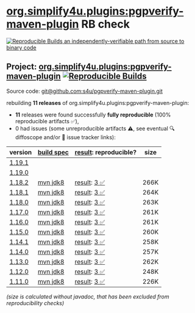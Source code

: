 [org.simplify4u.plugins:pgpverify-maven-plugin](https://central.sonatype.com/artifact/org.simplify4u.plugins/pgpverify-maven-plugin/versions) RB check
=======

[![Reproducible Builds](https://reproducible-builds.org/images/logos/rb.svg) an independently-verifiable path from source to binary code](https://reproducible-builds.org/)

## Project: [org.simplify4u.plugins:pgpverify-maven-plugin](https://central.sonatype.com/artifact/org.simplify4u.plugins/pgpverify-maven-plugin/versions) [![Reproducible Builds](https://img.shields.io/endpoint?url=https://raw.githubusercontent.com/jvm-repo-rebuild/reproducible-central/master/content/org/simplify4u/plugins/pgpverify-maven-plugin/badge.json)](https://github.com/jvm-repo-rebuild/reproducible-central/blob/master/content/org/simplify4u/plugins/pgpverify-maven-plugin/README.md)

Source code: [git@github.com:s4u/pgpverify-maven-plugin.git](git@github.com:s4u/pgpverify-maven-plugin.git)

rebuilding **11 releases** of org.simplify4u.plugins:pgpverify-maven-plugin:
- **11** releases were found successfully **fully reproducible** (100% reproducible artifacts :white_check_mark:),
- 0 had issues (some unreproducible artifacts :warning:, see eventual :mag: diffoscope and/or :memo: issue tracker links):

| version | [build spec](/BUILDSPEC.md) | [result](https://reproducible-builds.org/docs/jvm/): reproducible? | size |
| -- | --------- | ------ | -- |
| [1.19.1](https://central.sonatype.com/artifact/org.simplify4u.plugins/pgpverify-maven-plugin/1.19.1/pom) | | | |
| [1.19.0](https://central.sonatype.com/artifact/org.simplify4u.plugins/pgpverify-maven-plugin/1.19.0/pom) | | | |
| [1.18.2](https://central.sonatype.com/artifact/org.simplify4u.plugins/pgpverify-maven-plugin/1.18.2/pom) | [mvn jdk8](pgpverify-maven-plugin-1.18.2.buildspec) | [result](pgpverify-maven-plugin-1.18.2.buildinfo): [3 :white_check_mark: ](pgpverify-maven-plugin-1.18.2.buildcompare) | 266K |
| [1.18.1](https://central.sonatype.com/artifact/org.simplify4u.plugins/pgpverify-maven-plugin/1.18.1/pom) | [mvn jdk8](pgpverify-maven-plugin-1.18.1.buildspec) | [result](pgpverify-maven-plugin-1.18.1.buildinfo): [3 :white_check_mark: ](pgpverify-maven-plugin-1.18.1.buildcompare) | 264K |
| [1.18.0](https://central.sonatype.com/artifact/org.simplify4u.plugins/pgpverify-maven-plugin/1.18.0/pom) | [mvn jdk8](pgpverify-maven-plugin-1.18.0.buildspec) | [result](pgpverify-maven-plugin-1.18.0.buildinfo): [3 :white_check_mark: ](pgpverify-maven-plugin-1.18.0.buildcompare) | 263K |
| [1.17.0](https://central.sonatype.com/artifact/org.simplify4u.plugins/pgpverify-maven-plugin/1.17.0/pom) | [mvn jdk8](pgpverify-maven-plugin-1.17.0.buildspec) | [result](pgpverify-maven-plugin-1.17.0.buildinfo): [3 :white_check_mark: ](pgpverify-maven-plugin-1.17.0.buildcompare) | 261K |
| [1.16.0](https://central.sonatype.com/artifact/org.simplify4u.plugins/pgpverify-maven-plugin/1.16.0/pom) | [mvn jdk8](pgpverify-maven-plugin-1.16.0.buildspec) | [result](pgpverify-maven-plugin-1.16.0.buildinfo): [3 :white_check_mark: ](pgpverify-maven-plugin-1.16.0.buildcompare) | 261K |
| [1.15.0](https://central.sonatype.com/artifact/org.simplify4u.plugins/pgpverify-maven-plugin/1.15.0/pom) | [mvn jdk8](pgpverify-maven-plugin-1.15.0.buildspec) | [result](pgpverify-maven-plugin-1.15.0.buildinfo): [3 :white_check_mark: ](pgpverify-maven-plugin-1.15.0.buildcompare) | 260K |
| [1.14.1](https://central.sonatype.com/artifact/org.simplify4u.plugins/pgpverify-maven-plugin/1.14.1/pom) | [mvn jdk8](pgpverify-maven-plugin-1.14.1.buildspec) | [result](pgpverify-maven-plugin-1.14.1.buildinfo): [3 :white_check_mark: ](pgpverify-maven-plugin-1.14.1.buildcompare) | 258K |
| [1.14.0](https://central.sonatype.com/artifact/org.simplify4u.plugins/pgpverify-maven-plugin/1.14.0/pom) | [mvn jdk8](pgpverify-maven-plugin-1.14.0.buildspec) | [result](pgpverify-maven-plugin-1.14.0.buildinfo): [3 :white_check_mark: ](pgpverify-maven-plugin-1.14.0.buildcompare) | 257K |
| [1.13.0](https://central.sonatype.com/artifact/org.simplify4u.plugins/pgpverify-maven-plugin/1.13.0/pom) | [mvn jdk8](pgpverify-maven-plugin-1.13.0.buildspec) | [result](pgpverify-maven-plugin-1.13.0.buildinfo): [3 :white_check_mark: ](pgpverify-maven-plugin-1.13.0.buildcompare) | 262K |
| [1.12.0](https://central.sonatype.com/artifact/org.simplify4u.plugins/pgpverify-maven-plugin/1.12.0/pom) | [mvn jdk8](pgpverify-maven-plugin-1.12.0.buildspec) | [result](pgpverify-maven-plugin-1.12.0.buildinfo): [3 :white_check_mark: ](pgpverify-maven-plugin-1.12.0.buildcompare) | 248K |
| [1.11.0](https://central.sonatype.com/artifact/org.simplify4u.plugins/pgpverify-maven-plugin/1.11.0/pom) | [mvn jdk8](pgpverify-maven-plugin-1.11.0.buildspec) | [result](pgpverify-maven-plugin-1.11.0.buildinfo): [3 :white_check_mark: ](pgpverify-maven-plugin-1.11.0.buildcompare) | 226K |

<i>(size is calculated without javadoc, that has been excluded from reproducibility checks)</i>
